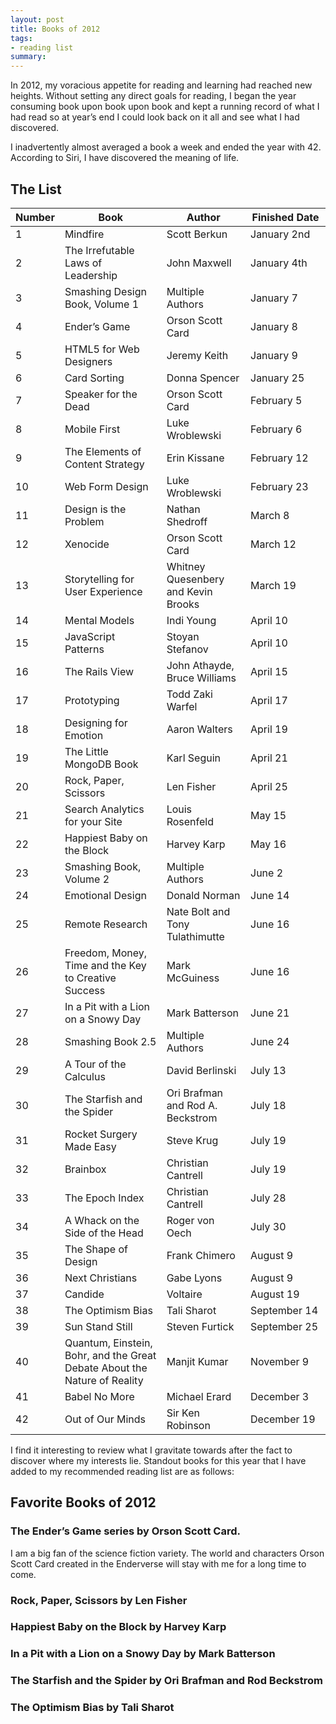 ```yaml
---
layout: post
title: Books of 2012
tags:
- reading list
summary:
---
```


In 2012, my voracious appetite for reading and learning had
reached new heights. Without setting any direct goals for reading, I
began the year consuming book upon book upon book and kept a running
record of what I had read so at year&rsquo;s end I could look back on
it all and see what I had discovered.

I inadvertently almost averaged a book a week and ended the year with 42.
According to Siri, I have discovered the meaning of life.

## The List

<table class="numbered">
  <thead>
    <tr>
      <th scope="col"><span class="visuallyhidden">Number</span></th>
      <th scope="col">Book</th>
      <th scope="col">Author</th>
      <th scope="col" style="width:7em">Finished Date</th>
    </tr>
  </thead>
  <tbody>
    <tr>
      <td>1</td>
      <td>Mindfire</td>
      <td>Scott Berkun</td>
      <td>January 2nd</td>
    </tr>
    <tr>
      <td>2</td>
      <td>The Irrefutable Laws of Leadership</td>
      <td>John Maxwell</td>
      <td>January 4th</td>
    </tr>
    <tr>
      <td>3</td>
      <td>Smashing Design Book, Volume 1</td>
      <td>Multiple Authors</td>
      <td>January 7</td>
    </tr>
    <tr>
      <td>4</td>
      <td>Ender&rsquo;s Game</td>
      <td>Orson Scott Card</td>
      <td>January 8</td>
    </tr>
    <tr>
      <td>5</td>
      <td>HTML5 for Web Designers</td>
      <td>Jeremy Keith</td>
      <td>January 9</td>
    </tr>
    <tr>
      <td>6</td>
      <td>Card Sorting</td>
      <td>Donna Spencer</td>
      <td>January 25</td>
    </tr>
    <tr>
      <td>7</td>
      <td>Speaker for the Dead</td>
      <td>Orson Scott Card</td>
      <td>February 5</td>
    </tr>
    <tr>
      <td>8</td>
      <td>Mobile First</td>
      <td>Luke Wroblewski</td>
      <td>February 6</td>
    </tr>
    <tr>
      <td>9</td>
      <td>The Elements of Content Strategy</td>
      <td>Erin Kissane</td>
      <td>February 12</td>
    </tr>
    <tr>
      <td>10</td>
      <td>Web Form Design</td>
      <td>Luke Wroblewski</td>
      <td>February 23</td>
    </tr> 
    <tr>
      <td>11</td>
      <td>Design is the Problem</td>
      <td>Nathan Shedroff</td>
      <td>March 8</td>
    </tr> 
    <tr>
      <td>12</td>
      <td>Xenocide</td>
      <td>Orson Scott Card</td>
      <td>March 12</td>
    </tr> 
    <tr>
      <td>13</td>
      <td>Storytelling for User Experience</td>
      <td>Whitney Quesenbery and Kevin Brooks</td>
      <td>March 19</td>
    </tr> 
    <tr>
      <td>14</td>
      <td>Mental Models</td>
      <td>Indi Young</td>
      <td>April 10</td>
    </tr> 
    <tr>
      <td>15</td>
      <td>JavaScript Patterns</td>
      <td>Stoyan Stefanov</td>
      <td>April 10</td>
    </tr> 
    <tr>
      <td>16</td>
      <td>The Rails View</td>
      <td>John Athayde, Bruce Williams</td>
      <td>April 15</td>
    </tr> 
    <tr>
      <td>17</td>
      <td>Prototyping</td>
      <td>Todd Zaki Warfel</td>
      <td>April 17</td>
    </tr> 
    <tr>
      <td>18</td>
      <td>Designing for Emotion</td>
      <td>Aaron Walters</td>
      <td>April 19</td>
    </tr> 
    <tr>
      <td>19</td>
      <td>The Little MongoDB Book</td>
      <td>Karl Seguin</td>
      <td>April 21</td>
    </tr> 
    <tr>
      <td>20</td>
      <td>Rock, Paper, Scissors</td>
      <td>Len Fisher</td>
      <td>April 25</td>
    </tr> 
    <tr>
      <td>21</td>
      <td>Search Analytics for your Site</td>
      <td>Louis Rosenfeld</td>
      <td>May 15</td>
    </tr> 
    <tr>
      <td>22</td>
      <td>Happiest Baby on the Block</td>
      <td>Harvey Karp</td>
      <td>May 16</td>
    </tr> 
    <tr>
      <td>23</td>
      <td>Smashing Book, Volume 2</td>
      <td>Multiple Authors</td>
      <td>June 2</td>
    </tr> 
    <tr>
      <td>24</td>
      <td>Emotional Design</td>
      <td>Donald Norman</td>
      <td>June 14</td>
    </tr> 
    <tr>
      <td>25</td>
      <td>Remote Research</td>
      <td>Nate Bolt and Tony Tulathimutte</td>
      <td>June 16</td>
    </tr> 
    <tr>
      <td>26</td>
      <td>Freedom, Money, Time and the Key to Creative Success</td>
      <td>Mark McGuiness</td>
      <td>June 16</td>
    </tr> 
    <tr>
      <td>27</td>
      <td>In a Pit with a Lion on a Snowy Day</td>
      <td>Mark Batterson</td>
      <td>June 21</td>
    </tr> 
    <tr>
      <td>28</td>
      <td>Smashing Book 2.5</td>
      <td>Multiple Authors</td>
      <td>June 24</td>
    </tr> 
    <tr>
      <td>29</td>
      <td>A Tour of the Calculus</td>
      <td>David Berlinski</td>
      <td>July 13</td>
    </tr> 
    <tr>
      <td>30</td>
      <td>The Starfish and the Spider</td>
      <td>Ori Brafman and Rod A. Beckstrom</td>
      <td>July 18</td>
    </tr> 
    <tr>
      <td>31</td>
      <td>Rocket Surgery Made Easy</td>
      <td>Steve Krug</td>
      <td>July 19</td>
    </tr> 
    <tr>
      <td>32</td>
      <td>Brainbox</td>
      <td>Christian Cantrell</td>
      <td>July 19</td>
    </tr> 
    <tr>
      <td>33</td>
      <td>The Epoch Index</td>
      <td>Christian Cantrell</td>
      <td>July 28</td>
    </tr> 
    <tr>
      <td>34</td>
      <td>A Whack on the Side of the Head</td>
      <td>Roger von Oech</td>
      <td>July 30</td>
    </tr> 
    <tr>
      <td>35</td>
      <td>The Shape of Design</td>
      <td>Frank Chimero</td>
      <td>August 9</td>
    </tr> 
    <tr>
      <td>36</td>
      <td>Next Christians</td>
      <td>Gabe Lyons</td>
      <td>August 9</td>
    </tr> 
    <tr>
      <td>37</td>
      <td>Candide</td>
      <td>Voltaire</td>
      <td>August 19</td>
    </tr> 
    <tr>
      <td>38</td>
      <td>The Optimism Bias</td>
      <td>Tali Sharot</td>
      <td>September 14</td>
    </tr> 
    <tr>
      <td>39</td>
      <td>Sun Stand Still</td>
      <td>Steven Furtick</td>
      <td>September 25</td>
    </tr> 
    <tr>
      <td>40</td>
      <td>Quantum, Einstein, Bohr, and the Great Debate About the Nature
of Reality</td>
      <td>Manjit Kumar</td>
      <td>November 9</td>
    </tr>
    <tr>
      <td>41</td>
      <td>Babel No More</td>
      <td>Michael Erard</td>
      <td>December 3</td>
    </tr>
    <tr>
      <td>42</td>
      <td>Out of Our Minds</td>
      <td>Sir Ken Robinson</td>
      <td>December 19</td>
    </tr>
  </tbody>
</table>

I find it interesting to review what I gravitate towards after the fact
to discover where my interests lie. Standout books for this year that I
have added to my recommended reading list are as follows:

<h2 class="visuallyhidden">Favorite Books of 2012</h2>

### The Ender&rsquo;s Game series by Orson Scott Card.

<p class="visuallyhidden">I am a big fan of the science fiction variety. The world and characters
Orson Scott Card created in the Enderverse will stay with me for a long
time to come.</p>

### Rock, Paper, Scissors by Len Fisher

### Happiest Baby on the Block by Harvey Karp

### In a Pit with a Lion on a Snowy Day by Mark Batterson

### The Starfish and the Spider by Ori Brafman and Rod Beckstrom

### The Optimism Bias by Tali Sharot



